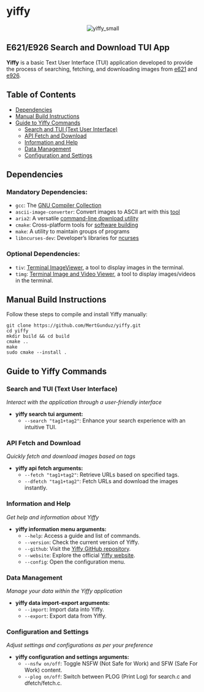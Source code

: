# yiffy

<div align="center">

![yiffy_small](https://github.com/MertGunduz/yiffy/assets/65850970/1626c334-d5ac-4b37-96b6-19335d897bbe)

</div>

## E621/E926 Search and Download TUI App

**Yiffy** is a basic Text User Interface (TUI) application developed to provide the process of searching, fetching, and downloading images from [e621](https://e621.net/) and [e926](https://e926.net/).

## Table of Contents
- [Dependencies](#dependencies)
- [Manual Build Instructions](#manual-build-instructions)
- [Guide to Yiffy Commands](#guide-to-yiffy-commands)
  - [Search and TUI (Text User Interface)](#search-and-tui-text-user-interface)
  - [API Fetch and Download](#api-fetch-and-download)
  - [Information and Help](#information-and-help)
  - [Data Management](#data-management)
  - [Configuration and Settings](#configuration-and-settings)

## Dependencies

### Mandatory Dependencies:
- `gcc`: The [GNU Compiler Collection](https://gcc.gnu.org/)
- `ascii-image-converter`: Convert images to ASCII art with this [tool](https://github.com/TheZoraiz/ascii-image-converter)
- `aria2`: A versatile [command-line download utility](https://aria2.github.io/)
- `cmake`: Cross-platform tools for [software building](https://cmake.org/)
- `make`: A utility to maintain groups of programs
- `libncurses-dev`: Developer’s libraries for [ncurses](https://invisible-island.net/ncurses/ncurses.html)

### Optional Dependencies:
- `tiv`: [Terminal ImageViewer](https://github.com/stefanhaustein/TerminalImageViewer), a tool to display images in the terminal.
- `timg`: [Terminal Image and Video Viewer](https://github.com/hzeller/timg), a tool to display images/videos in the terminal.

## Manual Build Instructions

Follow these steps to compile and install Yiffy manually:

```text
git clone https://github.com/MertGunduz/yiffy.git
cd yiffy
mkdir build && cd build
cmake ..
make
sudo cmake --install .
```

## Guide to Yiffy Commands

### Search and TUI (Text User Interface)
*Interact with the application through a user-friendly interface*
- **yiffy search tui argument:** 
  - `--search "tag1+tag2"`: Enhance your search experience with an intuitive TUI.

### API Fetch and Download
*Quickly fetch and download images based on tags*
- **yiffy api fetch arguments:** 
  - `--fetch "tag1+tag2"`: Retrieve URLs based on specified tags.
  - `--dfetch "tag1+tag2"`: Fetch URLs and download the images instantly.

### Information and Help
*Get help and information about Yiffy*
- **yiffy information menu arguments:** 
  - `--help`: Access a guide and list of commands.
  - `--version`: Check the current version of Yiffy.
  - `--github`: Visit the [Yiffy GitHub repository](https://github.com/MertGunduz/yiffy).
  - `--website`: Explore the official [Yiffy website](https://yiffy-cli.com/).
  - `--config`: Open the configuration menu.

### Data Management
*Manage your data within the Yiffy application*
- **yiffy data import-export arguments:**
  - `--import`: Import data into Yiffy.
  - `--export`: Export data from Yiffy.

### Configuration and Settings
*Adjust settings and configurations as per your preference*
- **yiffy configuration and settings arguments:** 
  - `--nsfw on/off`: Toggle NSFW (Not Safe for Work) and SFW (Safe For Work) content.
  - `--plog on/off`: Switch between PLOG (Print Log) for search.c and dfetch/fetch.c.
